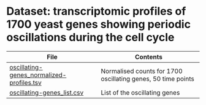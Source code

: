 # Dataset: transcriptomic profiles of 1700 yeast genes showing periodic oscillations during the cell cycle

| File | Contents |
|------------------------|-------------------------|
| [oscillating-genes_normalized-profiles.tsv](oscillating-genes_normalized-profiles.tsv) | Normalised counts for 1700 oscillating genes, 50 time points |
| [oscillating-genes_list.csv](oscillating-genes_list.csv) | List of the oscillating genes | 

